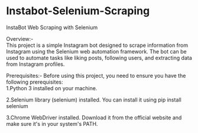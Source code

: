 # Instabot-Selenium-Scraping
InstaBot Web Scraping with Selenium

Overview:-  
This project is a simple Instagram bot designed to scrape information from Instagram using the Selenium web automation framework. The bot can be used to automate tasks like liking posts, following users, and extracting data from Instagram profiles.

Prerequisites:-
Before using this project, you need to ensure you have the following prerequisites:  
  1.Python 3 installed on your machine.
  
  2.Selenium library (selenium) installed. You can install it using pip install selenium
  
  3.Chrome WebDriver installed. Download it from the official website and make sure it's in your system's PATH.
